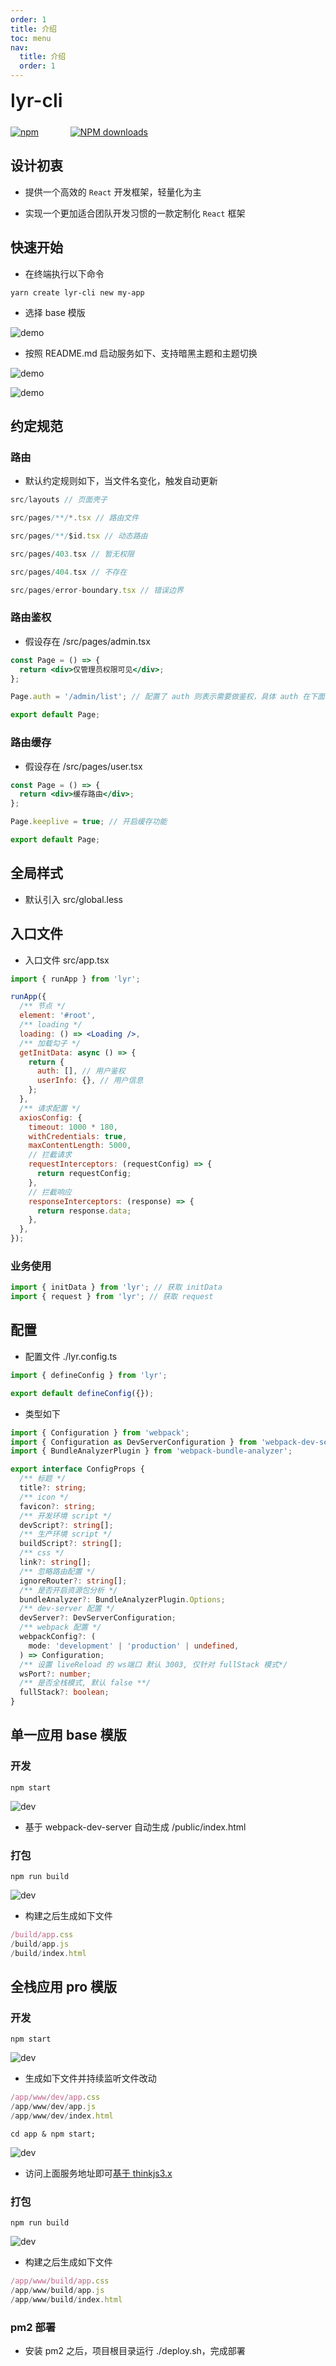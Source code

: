 ```yaml
---
order: 1
title: 介绍
toc: menu
nav:
  title: 介绍
  order: 1
---
```


<div style="display:flex;align-items:center;margin-bottom:24px">
  <span style="font-size:30px;font-weight:600;display:inline-block;">lyr-cli</span>
</div>
<p style="display:flex;justify-content:space-between;width:220px">
  <a href="https://npmmirror.com/package/lyr-cli">
    <img alt="npm" src="http://center.yunliang.cloud/npm/version?package=lyr-cli">
  </a>
  <a href="https://npmmirror.com/package/lyr-cli">
    <img alt="NPM downloads" src="http://center.yunliang.cloud/npm/downloads?package=lyr-cli">
  </a>
</p>

## 设计初衷

- 提供一个高效的 `React` 开发框架，轻量化为主

- 实现一个更加适合团队开发习惯的一款定制化 `React` 框架

## 快速开始

- 在终端执行以下命令

```shell
yarn create lyr-cli new my-app
```

- 选择 base 模版

![demo](http://react-core-form.oss-cn-beijing.aliyuncs.com/assets/base1.png)

- 按照 README.md 启动服务如下、支持暗黑主题和主题切换

![demo](http://react-core-form.oss-cn-beijing.aliyuncs.com/assets/base2.png)

![demo](http://react-core-form.oss-cn-beijing.aliyuncs.com/assets/base3.png)

## 约定规范

### 路由

- 默认约定规则如下，当文件名变化，触发自动更新

```jsx | pure
src/layouts // 页面壳子

src/pages/**/*.tsx // 路由文件

src/pages/**/$id.tsx // 动态路由

src/pages/403.tsx // 暂无权限

src/pages/404.tsx // 不存在

src/pages/error-boundary.tsx // 错误边界
```

### 路由鉴权

- 假设存在 /src/pages/admin.tsx

```jsx | pure
const Page = () => {
  return <div>仅管理员权限可见</div>;
};

Page.auth = '/admin/list'; // 配置了 auth 则表示需要做鉴权，具体 auth 在下面的 getInitData 方法中返回

export default Page;
```

### 路由缓存

- 假设存在 /src/pages/user.tsx

```jsx | pure
const Page = () => {
  return <div>缓存路由</div>;
};

Page.keeplive = true; // 开启缓存功能

export default Page;
```

## 全局样式

- 默认引入 src/global.less

## 入口文件

- 入口文件 src/app.tsx

```jsx | pure
import { runApp } from 'lyr';

runApp({
  /** 节点 */
  element: '#root',
  /** loading */
  loading: () => <Loading />,
  /** 加载勾子 */
  getInitData: async () => {
    return {
      auth: [], // 用户鉴权
      userInfo: {}, // 用户信息
    };
  },
  /** 请求配置 */
  axiosConfig: {
    timeout: 1000 * 180,
    withCredentials: true,
    maxContentLength: 5000,
    // 拦截请求
    requestInterceptors: (requestConfig) => {
      return requestConfig;
    },
    // 拦截响应
    responseInterceptors: (response) => {
      return response.data;
    },
  },
});
```

### 业务使用

```jsx | pure
import { initData } from 'lyr'; // 获取 initData
import { request } from 'lyr'; // 获取 request
```

## 配置

- 配置文件 ./lyr.config.ts

```ts | pure
import { defineConfig } from 'lyr';

export default defineConfig({});
```

- 类型如下

```ts | pure
import { Configuration } from 'webpack';
import { Configuration as DevServerConfiguration } from 'webpack-dev-server';
import { BundleAnalyzerPlugin } from 'webpack-bundle-analyzer';

export interface ConfigProps {
  /** 标题 */
  title?: string;
  /** icon */
  favicon?: string;
  /** 开发环境 script */
  devScript?: string[];
  /** 生产环境 script */
  buildScript?: string[];
  /** css */
  link?: string[];
  /** 忽略路由配置 */
  ignoreRouter?: string[];
  /** 是否开启资源包分析 */
  bundleAnalyzer?: BundleAnalyzerPlugin.Options;
  /** dev-server 配置 */
  devServer?: DevServerConfiguration;
  /** webpack 配置 */
  webpackConfig?: (
    mode: 'development' | 'production' | undefined,
  ) => Configuration;
  /** 设置 liveReload 的 ws端口 默认 3003, 仅针对 fullStack 模式*/
  wsPort?: number;
  /** 是否全栈模式, 默认 false **/
  fullStack?: boolean;
}
```

## 单一应用 base 模版

### 开发

```shell
npm start
```

![dev](http://react-core-form.oss-cn-beijing.aliyuncs.com/assets/dev.png)

- 基于 webpack-dev-server 自动生成 /public/index.html

### 打包

```shell
npm run build
```

![dev](http://react-core-form.oss-cn-beijing.aliyuncs.com/assets/build.png)

- 构建之后生成如下文件

```jsx | pure
/build/app.css
/build/app.js
/build/index.html
```

## 全栈应用 pro 模版

### 开发

```shell
npm start
```

![dev](http://react-core-form.oss-cn-beijing.aliyuncs.com/assets/watch.png)

- 生成如下文件并持续监听文件改动

```jsx | pure
/app/www/dev/app.css
/app/www/dev/app.js
/app/www/dev/index.html
```

```shell
cd app & npm start;
```

![dev](http://react-core-form.oss-cn-beijing.aliyuncs.com/assets/pro-build2.png)

- 访问上面服务地址即可[基于 thinkjs3.x](https://thinkjs.org/doc/index.html)

### 打包

```shell
npm run build
```

![dev](http://react-core-form.oss-cn-beijing.aliyuncs.com/assets/pro-build.png)

- 构建之后生成如下文件

```jsx | pure
/app/www/build/app.css
/app/www/build/app.js
/app/www/build/index.html
```

### pm2 部署

- 安装 pm2 之后，项目根目录运行 ./deploy.sh，完成部署

